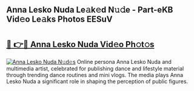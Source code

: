 ## Anna Lesko Nuda Le𝚊k𝚎d N𝚞𝚍e - Part-eKB Vid𝚎o Le𝚊ks Photos EESuV

# <h2><a href="http://fbe3yn.evod.top/?m=Anna+Lesko+Nuda">🔗 👉🔴 Anna Lesko Nuda Vid𝚎o Ph𝚘t𝚘s</a></h2>

[![Anna Lesko Nuda N𝚞d𝚎s](https://i.imgur.com/8V9OHl7.gif)](http://fbe3yn.evod.top/?m=Anna+Lesko+Nuda)
Online persona Anna Lesko Nuda and multimedia artist, celebrated for publishing dance and lifestyle material through trending dance routines and mini vlogs. The media plays Anna Lesko Nuda a significant role in shaping the perception of public figures. 
